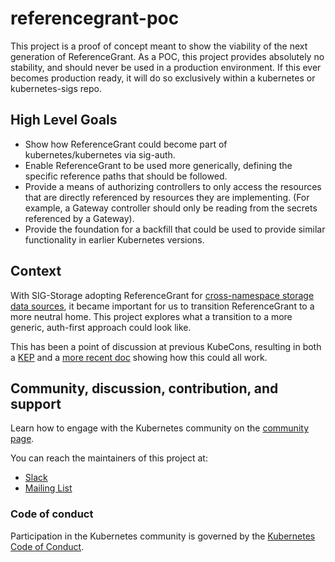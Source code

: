 # referencegrant-poc

<!-- test comment to check CLA bot -->

This project is a proof of concept meant to show the viability of the next
generation of ReferenceGrant. As a POC, this project provides absolutely no
stability, and should never be used in a production environment. If this ever
becomes production ready, it will do so exclusively within a kubernetes or
kubernetes-sigs repo.

## High Level Goals

* Show how ReferenceGrant could become part of kubernetes/kubernetes via
  sig-auth.
* Enable ReferenceGrant to be used more generically, defining the specific
  reference paths that should be followed.
* Provide a means of authorizing controllers to only access the resources that
  are directly referenced by resources they are implementing. (For example, a
  Gateway controller should only be reading from the secrets referenced by a
  Gateway).
* Provide the foundation for a backfill that could be used to provide similar
  functionality in earlier Kubernetes versions.

## Context

With SIG-Storage adopting ReferenceGrant for [cross-namespace storage data
sources](https://kubernetes.io/blog/2023/01/02/cross-namespace-data-sources-alpha/),
it became important for us to transition ReferenceGrant to a more neutral home.
This project explores what a transition to a more generic, auth-first approach
could look like.

This has been a point of discussion at previous KubeCons, resulting in both a
[KEP](https://github.com/kubernetes/enhancements/issues/3766) and a [more recent
doc](https://docs.google.com/document/d/1poQb0uxOkJsebNgTMrpaogcY9vcehGHe1myqvenCXtU/edit)
showing how this could all work.

## Community, discussion, contribution, and support

Learn how to engage with the Kubernetes community on the [community page](http://kubernetes.io/community/).

You can reach the maintainers of this project at:

- [Slack](https://slack.k8s.io/)
- [Mailing List](https://groups.google.com/a/kubernetes.io/g/dev)

### Code of conduct

Participation in the Kubernetes community is governed by the [Kubernetes Code of Conduct](code-of-conduct.md).

[owners]: https://git.k8s.io/community/contributors/guide/owners.md
[Creative Commons 4.0]: https://git.k8s.io/website/LICENSE
